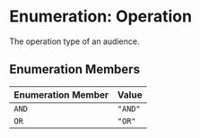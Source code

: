# Enumeration: Operation

The operation type of an audience.

## Enumeration Members

| Enumeration Member | Value |
| ------ | ------ |
| `AND` | `"AND"` |
| `OR` | `"OR"` |
